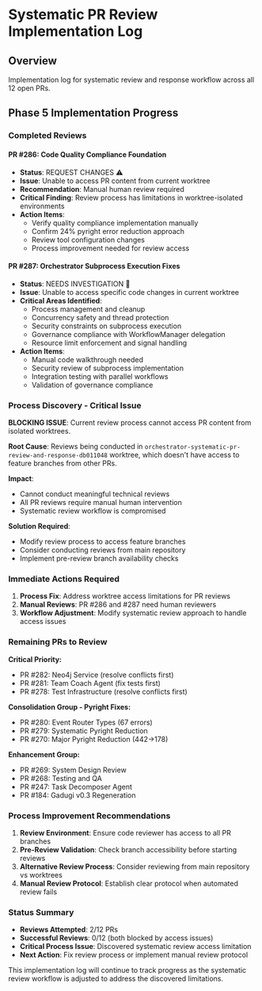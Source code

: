 # Systematic PR Review Implementation Log

## Overview
Implementation log for systematic review and response workflow across all 12 open PRs.

## Phase 5 Implementation Progress

### Completed Reviews

#### PR #286: Code Quality Compliance Foundation
- **Status**: REQUEST CHANGES ⚠️
- **Issue**: Unable to access PR content from current worktree
- **Recommendation**: Manual human review required
- **Critical Finding**: Review process has limitations in worktree-isolated environments
- **Action Items**:
  - Verify quality compliance implementation manually
  - Confirm 24% pyright error reduction approach
  - Review tool configuration changes
  - Process improvement needed for review access

#### PR #287: Orchestrator Subprocess Execution Fixes
- **Status**: NEEDS INVESTIGATION 💬
- **Issue**: Unable to access specific code changes in current worktree
- **Critical Areas Identified**:
  - Process management and cleanup
  - Concurrency safety and thread protection
  - Security constraints on subprocess execution
  - Governance compliance with WorkflowManager delegation
  - Resource limit enforcement and signal handling
- **Action Items**:
  - Manual code walkthrough needed
  - Security review of subprocess implementation
  - Integration testing with parallel workflows
  - Validation of governance compliance

### Process Discovery - Critical Issue

**BLOCKING ISSUE**: Current review process cannot access PR content from isolated worktrees.

**Root Cause**: Reviews being conducted in `orchestrator-systematic-pr-review-and-response-db011048` worktree, which doesn't have access to feature branches from other PRs.

**Impact**:
- Cannot conduct meaningful technical reviews
- All PR reviews require manual human intervention
- Systematic review workflow is compromised

**Solution Required**:
- Modify review process to access feature branches
- Consider conducting reviews from main repository
- Implement pre-review branch availability checks

### Immediate Actions Required

1. **Process Fix**: Address worktree access limitations for PR reviews
2. **Manual Reviews**: PR #286 and #287 need human reviewers
3. **Workflow Adjustment**: Modify systematic review approach to handle access issues

### Remaining PRs to Review

**Critical Priority:**
- PR #282: Neo4j Service (resolve conflicts first)
- PR #281: Team Coach Agent (fix tests first)
- PR #278: Test Infrastructure (resolve conflicts first)

**Consolidation Group - Pyright Fixes:**
- PR #280: Event Router Types (67 errors)
- PR #279: Systematic Pyright Reduction
- PR #270: Major Pyright Reduction (442→178)

**Enhancement Group:**
- PR #269: System Design Review
- PR #268: Testing and QA
- PR #247: Task Decomposer Agent
- PR #184: Gadugi v0.3 Regeneration

### Process Improvement Recommendations

1. **Review Environment**: Ensure code reviewer has access to all PR branches
2. **Pre-Review Validation**: Check branch accessibility before starting reviews
3. **Alternative Review Process**: Consider reviewing from main repository vs worktrees
4. **Manual Review Protocol**: Establish clear protocol when automated review fails

### Status Summary

- **Reviews Attempted**: 2/12 PRs
- **Successful Reviews**: 0/12 (both blocked by access issues)
- **Critical Process Issue**: Discovered systematic review access limitation
- **Next Action**: Fix review process or implement manual review protocol

This implementation log will continue to track progress as the systematic review workflow is adjusted to address the discovered limitations.
